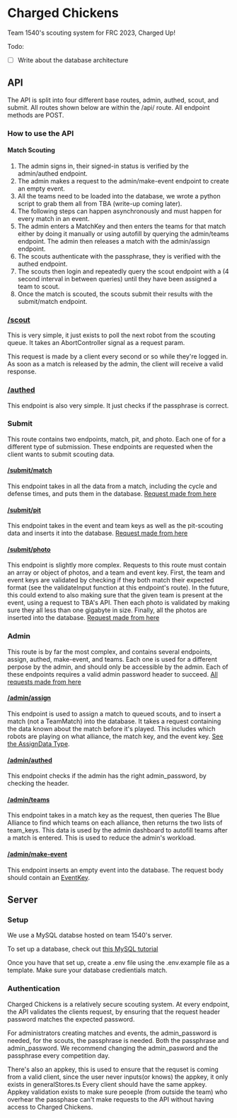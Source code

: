 # Charged Chickens

Team 1540's scouting system for FRC 2023, Charged Up!

Todo:
- [ ] Write about the database architecture

## API

The API is split into four different base routes, admin, authed, scout, and submit. All routes shown below are within the /api/ route. All endpoint methods are POST.

### How to use the API

#### Match Scouting
1. The admin signs in, their signed-in status is verified by the admin/authed endpoint. 
2. The admin makes a request to the admin/make-event endpoint to create an empty event.
3. All the teams need to be loaded into the database, we wrote a python script to grab them all from TBA (write-up coming later).
4. The following steps can happen asynchronously and must happen for every match in an event.
5. The admin enters a MatchKey and then enters the teams for that match either by doing it manually or using autofill by querying the admin/teams endpoint. The admin then releases a match with the admin/assign endpoint.
6. The scouts authenticate with the passphrase, they is verified with the authed endpoint.
7. The scouts then login and repeatedly query the scout endpoint with a (4 second interval in between queries) until they have been assigned a team to scout.
8. Once the match is scouted, the scouts submit their results with the submit/match endpoint.

### [/scout](/src/routes/api/scout/+server.ts)
This is very simple, it just exists to poll the next robot from the scouting queue. It takes an AbortController signal as a request param.

This request is made by a client every second or so while they're logged in. As soon as a match is released by the admin, the client will receive a valid response.

### [/authed](/src/routes/api/authed/+server.ts)
This endpoint is also very simple. It just checks if the passphrase is correct.

### Submit
This route contains two endpoints, match, pit, and photo. Each one of for a different type of submission. These endpoints are requested when the client wants to submit scouting data.

#### [/submit/match](/src/routes/api/submit/match/+server.ts) 
This endpoint takes in all the data from a match, including the cycle and defense times, and puts them in the database. [Request made from here](/src/lib/components/match-scout-components/Submit.svelte)

#### [/submit/pit](/src/routes/api/submit/pit/+server.ts)
This endpoint takes in the event and team keys as well as the pit-scouting data and inserts it into the database. [Request made from here](/src/lib/components/pit-scout-components/Submit.svelte)

#### [/submit/photo](/src/routes/api/submit/photo/+server.ts)
This endpoint is slightly more complex. Requests to this route must contain an array or object of photos, and a team and event key. First, the team and event keys are validated by checking if they both match their expected format (see the validateInput function at this endpoint's route). In the future, this could extend to also making sure that the given team is present at the event, using a request to TBA's API. Then each photo is validated by making sure they all less than one gigabyte in size. Finally, all the photos are inserted into the database. [Request made from here](/src/routes/photo/+page.svelte)

### Admin
This route is by far the most complex, and contains several endpoints, assign, authed, make-event, and teams. Each one is used for a different perpose by the admin, and should only be accessible by the admin. Each of these endpoints requires a valid admin password header to succeed. [All requests made from here](/src/routes/admin-dashboard/+page.svlete)

#### [/admin/assign](/src/routes/api/admin/assign)
This endpoint is used to assign a match to queued scouts, and to insert a match (not a TeamMatch) into the database. It takes a request containing the data known about the match before it's played. This includes which robots are playing on what alliance, the match key, and the event key. [See the AssignData Type](/src/lib/types.ts).

#### [/admin/authed](/src/routes/api/admin/authed/+server.ts)
This endpoint checks if the admin has the right admin_password, by checking the header.

#### [/admin/teams](/src/routes/api/admin/teams/+server.ts)
This endpoint takes in a match key as the request, then queries The Blue Alliance to find which teams on each alliance, then returns the two lists of team_keys. This data is used by the admin dashboard to autofill teams after a match is entered. This is used to reduce the admin's workload.

#### [/admin/make-event](/src/routes/api/admin/make-event)
This endpoint inserts an empty event into the database. The request body should contain an [EventKey](/src/lib/types.ts).

## Server

### Setup
We use a MySQL databse hosted on team 1540's server.

To set up a database, check out [this MySQL tutorial](https://dev.mysql.com/doc/mysql-getting-started/en/)

Once you have that set up, create a .env file using the .env.example file as a template. Make sure your database credientials match.

### Authentication
Charged Chickens is a relatively secure scouting system. At every endpoint, the API validates the clients request, by ensuring that the request header password matches the expected password. 

For administrators creating matches and events, the admin_password is needed, for the scouts, the passphrase is needed. Both the passphrase and admin_password. We recommend changing the admin_pasword and the passphrase every competition day.

There's also an appkey, this is used to ensure that the requset is coming from a valid client, since the user never inputs(or knows) the appkey, it only exists in generalStores.ts Every client should have the same appkey. Appkey validation exists to make sure peoeple (from outside the team) who overhear the passphase can't make requests to the API without having access to Charged Chickens.
